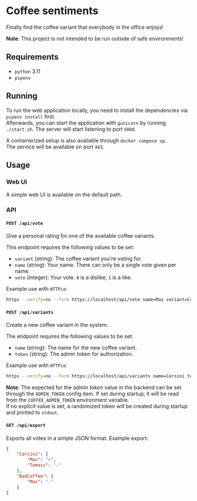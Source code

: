 # Coffee sentiments

Finally find the coffee variant that everybody in the office enjoys!

**Note**: This project is not intended to be run outside of safe environments!


## Requirements

* `python` 3.11
* `pipenv`


## Running

To run the web application locally, you need to install the dependencies via `pipenv install` first.  
Afterwards, you can start the application with `gunicorn` by running `./start.sh`.
The server will start listening to port `5000`.

A containerized setup is also available through `docker compose up`.  
The service will be available on port `443`.


## Usage

### Web UI

A simple web UI is available on the default path.


### API

#### `POST /api/vote`

Give a personal rating for one of the available coffee variants.

This endpoint requires the following values to be set:
* `variant` (string): The coffee variant you're voting for.
* `name` (string): Your name. There can only be a single vote given per name.
* `vote` (integer): Your vote. `0` is a dislike, `1` is a like.

Example use with `HTTPie`:
```bash
https --verify=no --form https://localhost/api/vote name=Max variant=Corsini vote=1
```


#### `POST /api/variants`

Create a new coffee variant in the system.

The endpoint requires the following values to be set:
* `name` (string): The name for the new coffee variant.
* `token` (string): The admin token for authorization.

Example use with `HTTPie`:
```bash
https --verify=no --form https://localhost/api/variants name=Corsini token=e903828a-84f8-4d30-a0c5-e7fd942ecd78
```

**Note**:
The expected for the *admin token* value in the backend can be set through the `ADMIN_TOKEN` config item.
If set during startup, it will be read from the `COFFEE_ADMIN_TOKEN` environment variable.  
If no explicit value is set, a randomized token will be created during startup and printed to `stdout`.


#### `GET /api/export`

Exports all votes in a simple JSON format.
Example export:
```json
{
    "Corsini": {
        "Max": "+",
        "Tomasz": "-"
    },
    "BadCoffee": {
        "Max": "-"
    }
}
```
